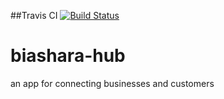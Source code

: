 ##Travis CI
[![Build Status](https://travis-ci.org/ochi96/biashara-hub.svg?branch=master)](https://travis-ci.org/ochi96/biashara-hub)
# biashara-hub
an app for connecting businesses and customers
